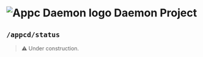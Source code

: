 # ![Appc Daemon logo](images/appc-daemon.png) Daemon Project

## `/appcd/status`

> :warning: Under construction.

